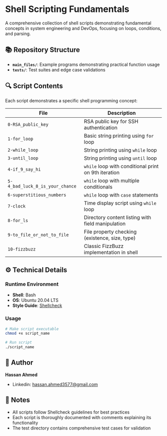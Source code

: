 # Shell Scripting Fundamentals

A comprehensive collection of shell scripts demonstrating fundamental concepts in system engineering and DevOps, focusing on loops, conditions, and parsing.

## 📚 Repository Structure

- **`main_files/`**: Example programs demonstrating practical function usage
- **`tests/`**: Test suites and edge case validations

## 🔍 Script Contents

Each script demonstrates a specific shell programming concept:

| File | Description |
|------|-------------|
| `0-RSA_public_key` | RSA public key for SSH authentication |
| `1-for_loop` | Basic string printing using `for` loop |
| `2-while_loop` | String printing using `while` loop |
| `3-until_loop` | String printing using `until` loop |
| `4-if_9_say_hi` | `while` loop with conditional print on 9th iteration |
| `5-4_bad_luck_8_is_your_chance` | `while` loop with multiple conditionals |
| `6-superstitious_numbers` | `while` loop with `case` statements |
| `7-clock` | Time display script using `while` loop |
| `8-for_ls` | Directory content listing with field manipulation |
| `9-to_file_or_not_to_file` | File property checking (existence, size, type) |
| `10-fizzbuzz` | Classic FizzBuzz implementation in shell |

## ⚙️ Technical Details

### Runtime Environment
- **Shell**: Bash
- **OS**: Ubuntu 20.04 LTS
- **Style Guide**: [Shellcheck](https://github.com/koalaman/shellcheck)

### Usage
```bash
# Make script executable
chmod +x script_name

# Run script
./script_name
```

## 👤 Author

**Hassan Ahmed**
- Linkedin: [hassan.ahmed3577@gmail.com](https://www.linkedin.com/in/hassan-ahmed-77578b206/)

## 📝 Notes

- All scripts follow Shellcheck guidelines for best practices
- Each script is thoroughly documented with comments explaining its functionality
- The test directory contains comprehensive test cases for validation
